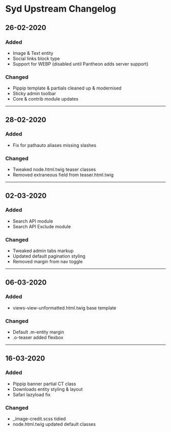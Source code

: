 # Syd Upstream Changelog

## 26-02-2020
### Added
- Image & Text entity
- Social links block type
- Support for WEBP (disabled until Pantheon adds server support)

### Changed
- Pippip template & partials cleaned up & modernised
- Sticky admin toolbar
- Core & contrib module updates

---

## 28-02-2020
### Added
- Fix for pathauto aliases missing slashes

### Changed
- Tweaked node.html.twig teaser classes
- Removed extraneous field from teaser.html.twig

---

## 02-03-2020
### Added
- Search API module
- Search API Exclude module

### Changed
- Tweaked admin tabs markup
- Updated default pagination styling
- Removed margin from nav toggle

---

## 06-03-2020
### Added
- views-view-unformatted.html.twig base template

### Changed
- Default .m-entity margin
- .o-teaser added flexbox

--- 

## 16-03-2020
### Added
- Pippip banner partial CT class
- Downloads entity styling & layout
- Safari lazyload fix

### Changed
- _image-credit.scss tidied
- node.html.twig updated default classes